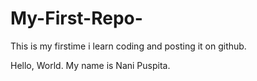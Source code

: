 # My-First-Repo-
This is my firstime i learn coding and posting it on github.

Hello, World. 
My name is Nani Puspita. 
